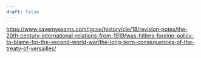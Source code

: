 ```yaml
---
draft: false
---
```

https://www.savemyexams.com/igcse/history/cie/18/revision-notes/the-20th-century-international-relations-from-1919/was-hitlers-foreign-policy-to-blame-for-the-second-world-war/the-long-term-consequences-of-the-treaty-of-versailles/